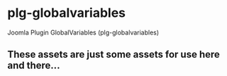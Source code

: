 plg-globalvariables
===================

Joomla Plugin GlobalVariables (plg-globalvariables)

## These assets are just some assets for use here and there...
